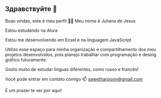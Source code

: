 ## Здравствуйте 👋

Boas vindas, este é meu perfil 💙💙
Meu nome é Juliana de Jesus 


Estou estudando na Alura


Estou me desenvolvendo em Ecxel e na linguagem JavaScript


Utilizo esse espaço para minha organização e compartilhamento dos meu projetos desenvolvidos, pois planejo trabalhar com programação e desing gráfico futuramente.


Gosto muito de estudar línguas diferentes, como russo e francês!


Você pode entrar em contato comigo 📫
sweetharpoon@gmail.com 


É um prazer te ver por aqui! 
<!--
**JulianaJesus2/JulianaJesus2** is a ✨ _special_ ✨ repository because its `README.md` (this file) appears on your GitHub profile.

Here are some ideas to get you started:

- 🔭 I’m currently working on ...
- 🌱 I’m currently learning ...
- 👯 I’m looking to collaborate on ...
- 🤔 I’m looking for help with ...
- 💬 Ask me about ...
- 📫 How to reach me: ...
- 😄 Pronouns: ...
- ⚡ Fun fact: ...
-->
